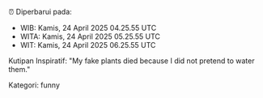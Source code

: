 ⏰ Diperbarui pada:
- WIB: Kamis, 24 April 2025 04.25.55 UTC
- WITA: Kamis, 24 April 2025 05.25.55 UTC
- WIT: Kamis, 24 April 2025 06.25.55 UTC

Kutipan Inspiratif:
"My fake plants died because I did not pretend to water them."


Kategori: funny


